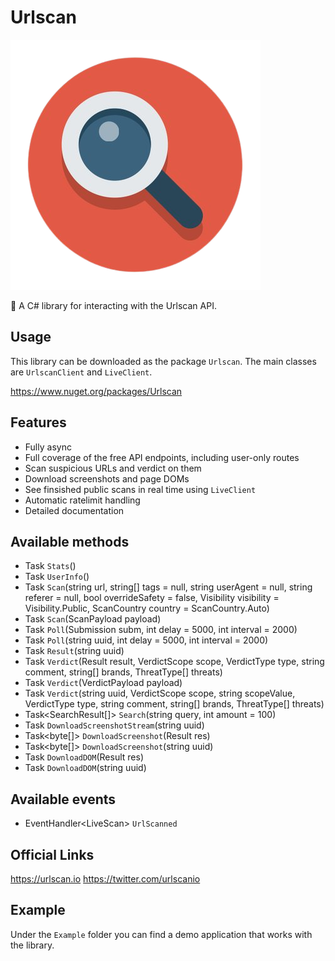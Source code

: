 # Urlscan

![](https://raw.githubusercontent.com/actually-akac/Urlscan/master/Urlscan/icon.png)

🔎 A C# library for interacting with the Urlscan API.

## Usage
This library can be downloaded as the package `Urlscan`. The main classes are `UrlscanClient` and `LiveClient`.  

https://www.nuget.org/packages/Urlscan

## Features
- Fully async
- Full coverage of the free API endpoints, including user-only routes
- Scan suspicious URLs and verdict on them
- Download screenshots and page DOMs
- See finsished public scans in real time using `LiveClient`
- Automatic ratelimit handling
- Detailed documentation

## Available methods
- Task<Stats> `Stats`()
- Task<User> `UserInfo`()
- Task<Submission> `Scan`(string url, string[] tags = null, string userAgent = null, string referer = null, bool overrideSafety = false, Visibility visibility = Visibility.Public, ScanCountry country = ScanCountry.Auto)
- Task<Submission> `Scan`(ScanPayload payload)
- Task<Result> `Poll`(Submission subm, int delay = 5000, int interval = 2000)
- Task<Result> `Poll`(string uuid, int delay = 5000, int interval = 2000)
- Task<Result> `Result`(string uuid)
- Task `Verdict`(Result result, VerdictScope scope, VerdictType type, string comment, string[] brands, ThreatType[] threats)
- Task `Verdict`(VerdictPayload payload)
- Task `Verdict`(string uuid, VerdictScope scope, string scopeValue, VerdictType type, string comment, string[] brands, ThreatType[] threats)
- Task<SearchResult[]> `Search`(string query, int amount = 100)
- Task<Stream> `DownloadScreenshotStream`(string uuid)
- Task<byte[]> `DownloadScreenshot`(Result res)
- Task<byte[]> `DownloadScreenshot`(string uuid)
- Task<string> `DownloadDOM`(Result res)
- Task<string> `DownloadDOM`(string uuid)

## Available events
- EventHandler\<LiveScan> `UrlScanned`

## Official Links
https://urlscan.io
https://twitter.com/urlscanio

## Example
Under the `Example` folder you can find a demo application that works with the library.